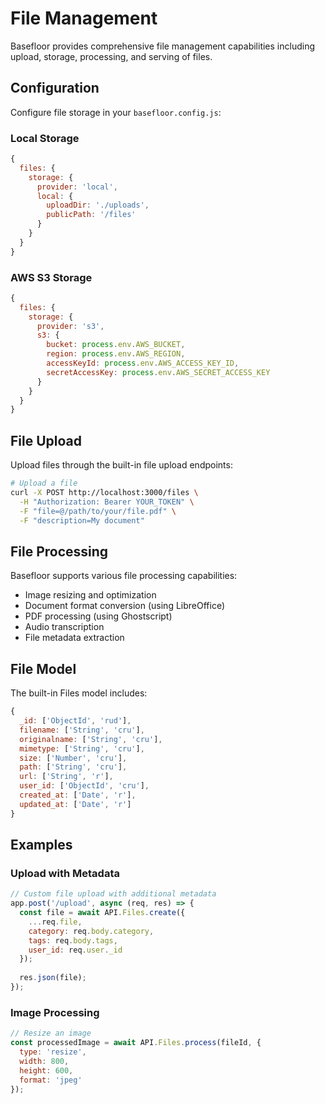 # File Management

Basefloor provides comprehensive file management capabilities including upload, storage, processing, and serving of files.

## Configuration

Configure file storage in your `basefloor.config.js`:

### Local Storage

```javascript
{
  files: {
    storage: {
      provider: 'local',
      local: {
        uploadDir: './uploads',
        publicPath: '/files'
      }
    }
  }
}
```

### AWS S3 Storage

```javascript
{
  files: {
    storage: {
      provider: 's3',
      s3: {
        bucket: process.env.AWS_BUCKET,
        region: process.env.AWS_REGION,
        accessKeyId: process.env.AWS_ACCESS_KEY_ID,
        secretAccessKey: process.env.AWS_SECRET_ACCESS_KEY
      }
    }
  }
}
```

## File Upload

Upload files through the built-in file upload endpoints:

```bash
# Upload a file
curl -X POST http://localhost:3000/files \
  -H "Authorization: Bearer YOUR_TOKEN" \
  -F "file=@/path/to/your/file.pdf" \
  -F "description=My document"
```

## File Processing

Basefloor supports various file processing capabilities:

- Image resizing and optimization
- Document format conversion (using LibreOffice)
- PDF processing (using Ghostscript)
- Audio transcription
- File metadata extraction

## File Model

The built-in Files model includes:

```javascript
{
  _id: ['ObjectId', 'rud'],
  filename: ['String', 'cru'],
  originalname: ['String', 'cru'],
  mimetype: ['String', 'cru'],
  size: ['Number', 'cru'],
  path: ['String', 'cru'],
  url: ['String', 'r'],
  user_id: ['ObjectId', 'cru'],
  created_at: ['Date', 'r'],
  updated_at: ['Date', 'r']
}
```

## Examples

### Upload with Metadata

```javascript
// Custom file upload with additional metadata
app.post('/upload', async (req, res) => {
  const file = await API.Files.create({
    ...req.file,
    category: req.body.category,
    tags: req.body.tags,
    user_id: req.user._id
  });
  
  res.json(file);
});
```

### Image Processing

```javascript
// Resize an image
const processedImage = await API.Files.process(fileId, {
  type: 'resize',
  width: 800,
  height: 600,
  format: 'jpeg'
});
``` 